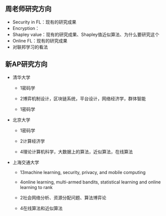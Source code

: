 ## 周老师研究方向

- Security in FL：现有的研究成果
- Encryption：
- Shapley value：现有的研究成果、Shapley值近似算法、为什么要研究这个
- Online FL：现有的研究成果
- 对联邦学习的看法



## 新AP研究方向

- 清华大学

  - 1密码学

  - 2博弈机制设计，区块链系统，平台设计，网络经济学，群体智能

  - 1密码学

- 北京大学

  - 1密码学

  - 2计算经济学

  - 4理论计算机科学，大数据上的算法，近似算法，在线算法

- 上海交通大学

  - 13machine learning, security, privacy, and mobile computing

  - 4online learning, multi-armed bandits, statistical learning and online learning to rank

  - 2社会网络分析、资源分配问题、算法博弈论

  - 4在线算法和近似算法
